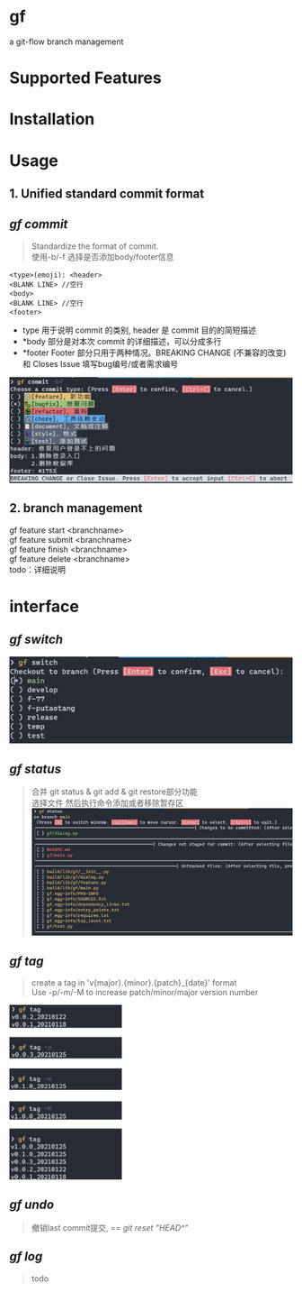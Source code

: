 # gf
a git-flow branch management

# Supported Features


# Installation

# Usage
## 1. Unified standard commit format
## *gf commit*
> Standardize the format of commit.   
> 使用-b/-f 选择是否添加body/footer信息
```
<type>(emoji): <header>
<BLANK LINE> //空行
<body>
<BLANK LINE> //空行
<footer>
```
- type 用于说明 commit 的类别, header 是 commit 目的的简短描述   
- *body 部分是对本次 commit 的详细描述，可以分成多行
- *footer Footer 部分只用于两种情况。BREAKING CHANGE (不兼容的改变) 和 Closes Issue 填写bug编号/或者需求编号

![commit_screenshot](https://github.com/Be5yond/gf/blob/main/doc/commit.png?raw=true)
## 2. branch management
gf feature start &lt;branchname&gt;   
gf feature submit &lt;branchname&gt;   
gf feature finish &lt;branchname&gt;   
gf feature delete &lt;branchname&gt;   
todo：详细说明


# interface 
## *gf switch*
![switch](https://github.com/Be5yond/gf/blob/main/doc/switch.png?raw=true)

## *gf status*
> 合并 git status & git add & git restore部分功能   
> 选择文件 然后执行命令添加或者移除暂存区
![status](https://github.com/Be5yond/gf/blob/main/doc/status.png?raw=true)

## *gf tag*
> create a tag in 'v{major}.{minor}.{patch}_{date}' format   
> Use -p/-m/-M to increase patch/minor/major version number

<img src="https://github.com/Be5yond/gf/blob/main/doc/tag.png?raw=true" width="200px" />

## *gf undo*
> 撤销last commit提交, == *git reset "HEAD^"*

## *gf log*
> todo